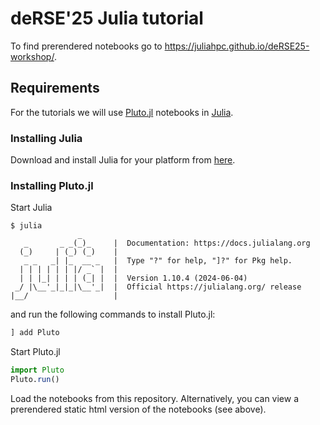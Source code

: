 # deRSE'25 Julia tutorial 

To find prerendered notebooks go to https://juliahpc.github.io/deRSE25-workshop/.

## Requirements
For the tutorials we will use [Pluto.jl](https://plutojl.org/) notebooks in [Julia](https://julialang.org/).

### Installing Julia
Download and install Julia for your platform from [here](https://julialang.org/downloads/).

### Installing Pluto.jl
Start Julia 
```shell
$ julia
               _
   _       _ _(_)_     |  Documentation: https://docs.julialang.org
  (_)     | (_) (_)    |
   _ _   _| |_  __ _   |  Type "?" for help, "]?" for Pkg help.
  | | | | | | |/ _` |  |
  | | |_| | | | (_| |  |  Version 1.10.4 (2024-06-04)
 _/ |\__'_|_|_|\__'_|  |  Official https://julialang.org/ release
|__/                   |

```
and run the following commands to install Pluto.jl:
```julia
] add Pluto
```
Start Pluto.jl
```julia
import Pluto
Pluto.run()
```
Load the notebooks from this repository. Alternatively, you can view a prerendered static html version of the notebooks (see above).

